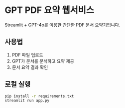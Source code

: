 # GPT PDF 요약 웹서비스

Streamlit + GPT-4o를 이용한 간단한 PDF 문서 요약기입니다.

## 사용법
1. PDF 파일 업로드
2. GPT가 문서를 분석하고 요약 제공
3. 문서 요약 결과 확인

## 로컬 실행
```bash
pip install -r requirements.txt
streamlit run app.py
